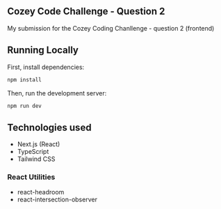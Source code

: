 ## Cozey Code Challenge - Question 2

My submission for the Cozey Coding Chanllenge - question 2 (frontend)

## Running Locally

First, install dependencies:

```bash
npm install
```

Then, run the development server:

```bash
npm run dev
```

## Technologies used

- Next.js (React)
- TypeScript
- Tailwind CSS

### React Utilities

- react-headroom
- react-intersection-observer